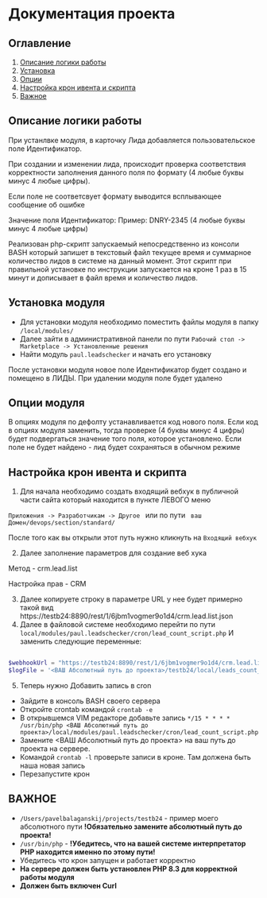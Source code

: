 # Документация проекта
## Оглавление
1. [Описание логики работы](#описание-логики-работы)
2. [Установка](#установка-модуля)
3. [Опции](#опции-модуля)
4. [Настройка крон ивента и скрипта](#настройка-крон-ивента-и-скрипта)
5. [Важное](#важное)


## Описание логики работы

При устанлвке модуля, в карточку Лида добавляется пользовательское поле Идентификатор.

При создании и изменении лида, происходит проверка соответствия корректности заполнения данного поля по формату (4 любые буквы минус 4 любые цифры).

Если поле не соответсвует формату выводится всплывающее сообщение об ошибке

Значение поля Идентификатор:
Пример: DNRY-2345 (4 любые буквы минус 4 любые цифры)

Реализован php-скрипт запускаемый непосредственно из консоли BASH который запишет в текстовый файл текущее время и суммарное количество лидов в системе на данный момент.
Этот скрипт при правильной установке по инструкции запускается на кроне 1 раз в 15 минут и дописывает в файл время и количество лидов.



## Установка модуля
* Для установки модуля необходимо поместить файлы модуля в папку `/local/modules/`
* Далее зайти в административной панели по пути `Рабочий стол -> Marketplace -> Установленные решения`
* Найти модуль  `paul.leadschecker` и начать его установку

После установки модуля новое поле Идентификатор будет создано и помещено в ЛИДЫ.  При удалении модуля поле будет удалено


## Опции модуля

В опциях модуля по дефолту устанавливается код нового поля. 
Если код в опциях модуля заменить, 
тогда проверке (4 буквы минус 4 цифры) будет подвергаться
значение того поля, которое установлено. Если поле не будет найдено - лид будет сохраняться в обычном режиме

##  Настройка крон ивента и скрипта

1. Для начала  необходимо создать входящий
вебхук в публичной части сайта который находится в  пункте ЛЕВОГО меню

`Приложения -> Разработчикам -> Другое ` или по пути ` ваш Домен/devops/section/standard/`

После того как вы открыли этот путь нужно кликнуть на `Входящий вебхук`


2. Далее заполнение параметров для создание веб хука

Метод - crm.lead.list 

Настройка прав - CRM

3. Далее копируете строку в параметре URL  у нее будет примерно такой вид https://testb24:8890/rest/1/6jbm1vogmer9o1d4/crm.lead.list.json
4. Далее в файловой системе необходимо перейти по пути `local/modules/paul.leadschecker/cron/lead_count_script.php`
И заменить следующие переменные:

```php

$webhookUrl = "https://testb24:8890/rest/1/6jbm1vogmer9o1d4/crm.lead.list.json"; // в Эту переменную нужно вставить ваш вебхук
$logFile = '<ВАШ Абсолютный путь до проекта>/testb24/local/leads_count_log.txt'; //  В эту переменную полный путь где будет находиться файл логов


```

5. Теперь нужно Добавить запись в cron 
 - Зайдите в консоль BASH своего сервера
 - Откройте crontab командой `crontab -e`
 - В открывшемся VIM редакторе добавьте запись `*/15 * * * * /usr/bin/php <ВАШ Абсолютный путь до проекта>/local/modules/paul.leadschecker/cron/lead_count_script.php`
 - Замените <ВАШ Абсолютный путь до проекта> на ваш путь до проекта на сервере.
 - Командой `crontab -l` проверьте записи в кроне. Там должена быть наша новая запись
 - Перезапустите крон

## ВАЖНОЕ
* `/Users/pavelbalaganskij/projects/testb24` - пример моего абсолютного пути   **!Обязательно замените абсолютный путь до проекта!**
* `/usr/bin/php` -  **!Убедитесь, что на вашей системе интерпретатор PHP находится именно по этому пути!**
* Убедитесь что крон запущен и работает корректно
* **На сервере должен быть установлен PHP 8.3 для корректной работы модуля**
* **Должен быть включен Curl**





